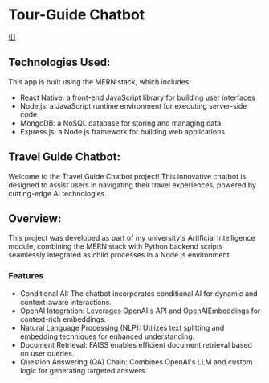 # Tour-Guide Chatbot

[![]](https://drive.google.com/file/d/1lzdbF8-jLqA895cHYiBJpxZnfeE6Aa4t/view?usp=sharing)

## Technologies Used:
This app is built using the MERN stack, which includes:
- React Native: a front-end JavaScript library for building user interfaces
- Node.js: a JavaScript runtime environment for executing server-side code
- MongoDB: a NoSQL database for storing and managing data
- Express.js: a Node.js framework for building web applications

## Travel Guide Chatbot:
Welcome to the Travel Guide Chatbot project! This innovative chatbot is designed to assist users in navigating their travel experiences, powered by cutting-edge AI technologies.


## Overview:
This project was developed as part of my university's Artificial Intelligence module, combining the MERN stack with Python backend scripts seamlessly integrated as child processes in a Node.js environment.
### Features
- Conditional AI: The chatbot incorporates conditional AI for dynamic and context-aware interactions.
- OpenAI Integration: Leverages OpenAI's API and OpenAIEmbeddings for context-rich embeddings.
- Natural Language Processing (NLP): Utilizes text splitting and embedding techniques for enhanced understanding.
- Document Retrieval: FAISS enables efficient document retrieval based on user queries.
- Question Answering (QA) Chain: Combines OpenAI's LLM and custom logic for generating targeted answers.
